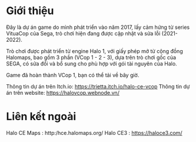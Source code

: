 # Giới thiệu
Đây là dự án game do mình phát triển vào năm 2017, lấy cảm hứng từ series VituaCop của Sega, trò chơi hiện đang được cập nhật và sửa lỗi (2021-2022).

Trò chơi được phát triển từ engine Halo 1, với giấy phép mở từ cộng đồng Halomaps, bao gồm 3 phần (VCop 1 - 2 - 3), dựa trên trò chơi gốc của SEGA, có sửa đổi và bổ sung cho phù hợp với gói tài nguyên của Halo.

Game đã hoàn thành VCop 1, bạn có thể tải về bây giờ.

Thông tin dự án trên Itch.io: https://trietta.itch.io/halo-ce-vcop 
Thông tin dự án trên website: https://halovcop.webnode.vn/

# Liên kết ngoài
Halo CE Maps : http:/hce.halomaps.org/
Halo CE3 : https://haloce3.com/

